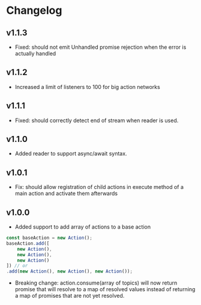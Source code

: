 # Changelog

## v1.1.3
* Fixed: should not emit Unhandled promise rejection when the error is actually handled

## v1.1.2
* Increased a limit of listeners to 100 for big action networks

## v1.1.1
* Fixed: should correctly detect end of stream when reader is used.

## v1.1.0
* Added reader to support async/await syntax.

## v1.0.1
* Fix: should allow registration of child actions in execute method of a main action and activate them afterwards

## v1.0.0
* Added support to add array of actions to a base action
```js
const baseAction = new Action();
baseAction.add([
    new Action(),
    new Action(),
    new Action()
]) // or
.add(new Action(), new Action(), new Action());
```
* Breaking change: action.consume(array of topics) will now return promise that will resolve to a map of resolved values instead of returning a map of promises that are not yet resolved.

